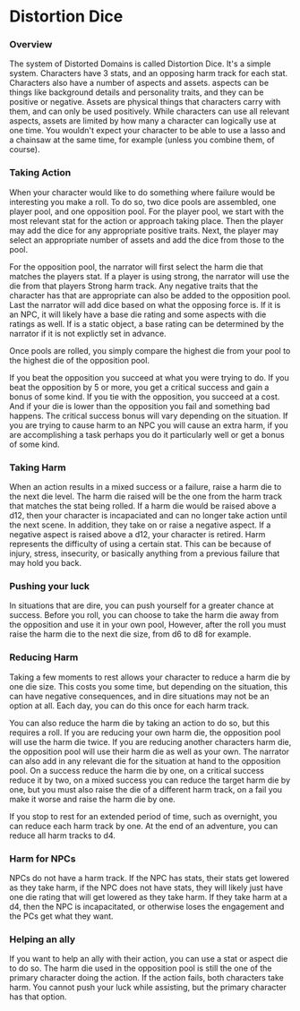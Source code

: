 # Distortion Dice

### Overview

The system of Distorted Domains is called Distortion Dice. It's a simple system. Characters have 3 stats, and an opposing harm track for each stat. Characters also have a number of aspects and assets. aspects can be things like background details and personality traits, and they can be positive or negative. Assets are physical things that characters carry with them, and can only be used positively. While characters can use all relevant aspects, assets are limited by how many a character can logically use at one time. You wouldn't expect your character to be able to use a lasso and a chainsaw at the same time, for example (unless you combine them, of course).

### Taking Action

When your character would like to do something where failure would be interesting you make a roll. To do so, two dice pools are assembled, one player pool, and one opposition pool. For the player pool, we start with the most relevant stat for the action or approach taking place. Then the player may add the dice for any appropriate positive traits. Next, the player may select an appropriate number of assets and add the dice from those to the pool.

For the opposition pool, the narrator will first select the harm die that matches the players stat. If a player is using strong, the narrator will use the die from that players Strong harm track. Any negative traits that the character has that are appropriate can also be added to the opposition pool. Last the narrator will add dice based on what the opposing force is. If it is an NPC, it will likely have a base die rating and some aspects with die ratings as well. If is a static object, a base rating can be determined by the narrator if it is not explictly set in advance. 

Once pools are rolled, you simply compare the highest die from your pool to the highest die of the opposition pool.

If you beat the opposition you succeed at what you were trying to do. If you beat the opposition by 5 or more, you get a critical success and gain a bonus of some kind. If you tie with the opposition, you succeed at a cost. And if your die is lower than the opposition you fail and something bad happens. The critical success bonus will vary depending on the situation. If you are trying to cause harm to an NPC you will cause an extra harm, if you are accomplishing a task perhaps you do it particularly well or get a bonus of some kind.

### Taking Harm

When an action results in a mixed success or a failure, raise a harm die to the next die level. The harm die raised will be the one from the harm track that matches the stat being rolled. If a harm die would be raised above a d12, then your character is incapaciated and can no longer take action until the next scene. In addition, they take on or raise a negative aspect. If a negative aspect is raised above a d12, your character is retired. Harm represents the difficulty of using a certain stat. This can be because of injury, stress, insecurity, or basically anything from a previous failure that may hold you back.

### Pushing your luck

In situations that are dire, you can push yourself for a greater chance at success. Before you roll, you can choose to take the harm die away from the opposition and use it in your own pool, However, after the roll you must raise the harm die to the next die size, from d6 to d8 for example.

### Reducing Harm

Taking a few moments to rest allows your character to reduce a harm die by one die size. This costs you some time, but depending on the situation, this can have negative consequences, and in dire situations may not be an option at all. Each day, you can do this once for each harm track.

You can also reduce the harm die by taking an action to do so, but this requires a roll. If you are reducing your own harm die, the opposition pool will use the harm die twice. If you are reducing another characters harm die, the opposition pool will use their harm die as well as your own. The narrator can also add in any relevant die for the situation at hand to the opposition pool. On a success reduce the harm die by one, on a critical success reduce it by two, on a mixed success you can reduce the target harm die by one, but you must also raise the die of a different harm track, on a fail you make it worse and raise the harm die by one.

If you stop to rest for an extended period of time, such as overnight, you can reduce each harm track by one. At the end of an adventure, you can reduce all harm tracks to d4.

### Harm for NPCs

NPCs do not have a harm track. If the NPC has stats, their stats get lowered as they take harm, if the NPC does not have stats, they will likely just have one die rating that will get lowered as they take harm. If they take harm at a d4, then the NPC is incapacitated, or otherwise loses the engagement and the PCs get what they want.

### Helping an ally

If you want to help an ally with their action, you can use a stat or aspect die to do so. The harm die used in the opposition pool is still the one of the primary character doing the action. If the action fails, both characters take harm. You cannot push your luck while assisting, but the primary character has that option.